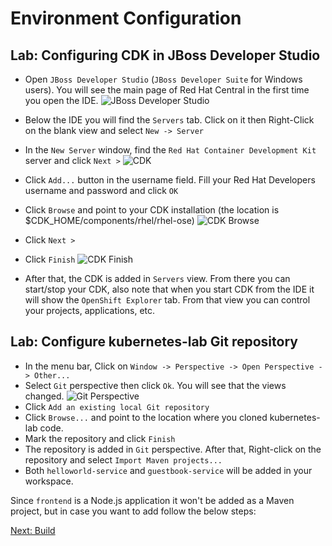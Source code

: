 Environment Configuration
=========================

Lab: Configuring CDK in JBoss Developer Studio
----------------------------------------------
* Open `JBoss Developer Studio` (`JBoss Developer Suite` for Windows users). You will see the main page of Red Hat Central in the first time you open the IDE.
![JBoss Developer Studio](https://raw.githubusercontent.com/rimolive/openshift-development-workshop/master/images/jbdevstudio.png)

* Below the IDE you will find the `Servers` tab. Click on it then Right-Click on the blank view and select `New -> Server`
* In the `New Server` window, find the `Red Hat Container Development Kit` server and click `Next >`
![CDK](https://raw.githubusercontent.com/rimolive/openshift-development-workshop/master/images/cdk.png)
* Click `Add...` button in the username field. Fill your Red Hat Developers username and password and click `OK`
* Click `Browse` and point to your CDK installation (the location is $CDK_HOME/components/rhel/rhel-ose)
![CDK Browse](https://raw.githubusercontent.com/rimolive/openshift-development-workshop/master/images/cdk-browse.png)
* Click `Next >`
* Click `Finish`
![CDK Finish](https://raw.githubusercontent.com/rimolive/openshift-development-workshop/master/images/cdk-finish.png)
* After that, the CDK is added in `Servers` view. From there you can start/stop your CDK, also note that when you start CDK from the IDE it will show the `OpenShift Explorer` tab. From that view you can control your projects, applications, etc.

Lab: Configure kubernetes-lab Git repository
--------------------------------------------
* In the menu bar, Click on `Window -> Perspective -> Open Perspective -> Other...`
* Select `Git` perspective then click `Ok`. You will see that the views changed.
![Git Perspective](https://raw.githubusercontent.com/rimolive/openshift-development-workshop/master/images/git-perspective.png)
* Click `Add an existing local Git repository`
* Click `Browse...` and point to the location where you cloned kubernetes-lab code.
* Mark the repository and click `Finish`
* The repository is added in `Git` perspective. After that, Right-click on the repository and select `Import Maven projects...`
* Both `helloworld-service` and `guestbook-service` will be added in your workspace.

Since `frontend` is a Node.js application it won't be added as a Maven project, but in case you want to add follow the below steps:


[Next: Build](https://github.com/rimolive/openshift-development-workshop/blob/master/workshop/build.md)